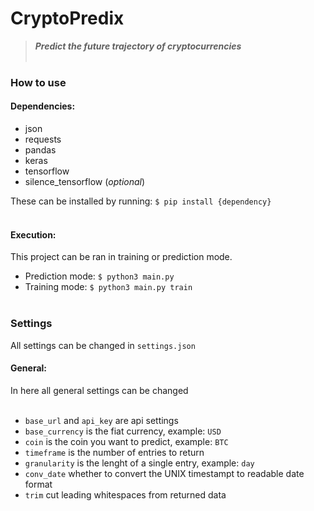 # CryptoPredix
> ***Predict the future trajectory of cryptocurrencies***
<br/><br/>

### How to use
#### Dependencies:
- json
- requests
- pandas
- keras
- tensorflow
- silence_tensorflow (*optional*)

These can be installed by running:
`$ pip install {dependency}`
<br/><br/>

#### Execution:
This project can be ran in training or prediction mode.

- Prediction mode:
`$ python3 main.py`
- Training mode:
`$ python3 main.py train`
<br/><br/>


### Settings
 All settings can be changed in `settings.json`
 
#### General:
In here all general settings can be changed
<br/><br/>

- `base_url` and `api_key` are api settings
- `base_currency` is the fiat currency, example: `USD`
- `coin` is the coin you want to predict, example: `BTC`
- `timeframe` is the number of entries to return
- `granularity` is the lenght of a single entry, example: `day`
- `conv_date` whether to convert the UNIX timestampt to readable date format
- `trim` cut leading whitespaces from returned data

